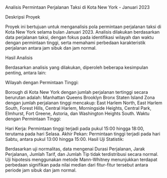Analisis Permintaan Perjalanan Taksi di Kota New York - Januari 2023

Deskripsi Proyek

Proyek ini bertujuan untuk menganalisis pola permintaan perjalanan taksi di Kota New York selama bulan Januari 2023. Analisis dilakukan berdasarkan data perjalanan taksi, dengan fokus pada identifikasi wilayah dan waktu dengan permintaan tinggi, serta memahami perbedaan karakteristik perjalanan antara jam sibuk dan jam normal.

Hasil Analisis

Berdasarkan analisis yang dilakukan, diperoleh beberapa kesimpulan penting, antara lain:

Wilayah dengan Permintaan Tinggi:

Borough di Kota New York dengan jumlah perjalanan tertinggi secara berurutan adalah:
Manhattan
Queens
Brooklyn
Bronx
Staten Island
Zona dengan jumlah perjalanan tinggi mencakup: East Harlem North, East Harlem South, Forest Hills, Central Harlem, Morningside Heights, Central Park, Elmhurst, Fort Greene, Astoria, dan Washington Heights South.
Waktu dengan Permintaan Tinggi:

Hari Kerja: Permintaan tinggi terjadi pada pukul 15:00 hingga 18:00, terutama pada hari Selasa.
Akhir Pekan: Permintaan tinggi terjadi pada hari Sabtu, antara pukul 13:00 hingga 15:00.
Hasil Uji Statistik:

Berdasarkan uji normalitas, data mengenai Durasi Perjalanan, Jarak Perjalanan, Jumlah Tarif, dan Jumlah Tip tidak terdistribusi secara normal.
Uji hipotesis menggunakan metode Mann-Whitney menunjukkan terdapat perbedaan signifikan pada nilai median dari fitur-fitur tersebut antara periode jam sibuk dan jam normal.
